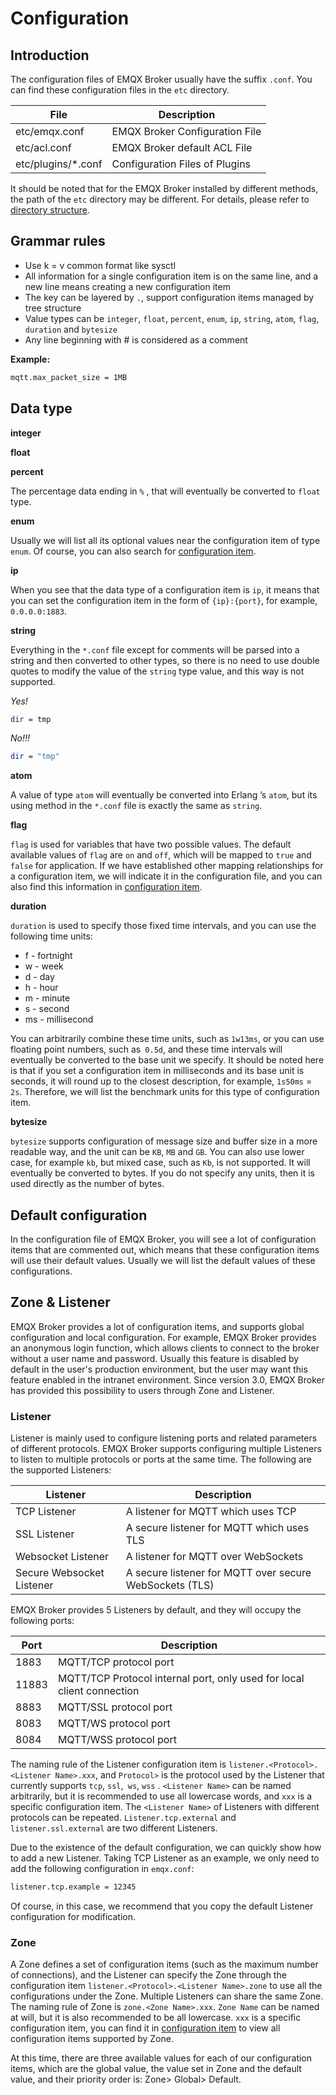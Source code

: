 # Configuration

## Introduction

The configuration files of EMQX Broker usually have the suffix `.conf`. You can find these configuration files in the `etc` directory.

| File        | Description            |
| ------------------ | ------------------------- |
| etc/emqx.conf      | EMQX Broker Configuration File |
| etc/acl.conf       | EMQX Broker default ACL File |
| etc/plugins/*.conf | Configuration Files of Plugins |

It should be noted that for the EMQX Broker installed by different methods, the path of the `etc` directory may be different. For details, please refer to [directory structure](directory.md#).

## Grammar rules

- Use k = v common format like sysctl
- All information for a single configuration item is on the same line, and a new line means creating a new configuration item
- The key can be layered by `.`, support configuration items managed by tree structure
- Value types can be `integer`, `float`, `percent`, `enum`, `ip`, `string`, `atom`, `flag`, `duration` and `bytesize`
- Any line beginning with # is considered as a comment

**Example:**

```bash
mqtt.max_packet_size = 1MB
```

## Data type

**integer**

**float**

**percent**

The percentage data ending in `%` , that will eventually be converted to `float` type.

**enum**

Usually we will list all its optional values near the configuration item of type `enum`. Of course, you can also search for  [configuration item](../configuration/configuration.md).

**ip**

When you see that the data type of a configuration item is `ip`, it means that you can set the configuration item in the form of `{ip}:{port}`, for example, `0.0.0.0:1883`.

**string**

Everything in the `*.conf` file except for comments will be parsed into a string and then converted to other types, so there is no need to use double quotes to modify the value of the `string` type value, and this way is not supported.

*Yes!*

```bash
dir = tmp
```

*No!!!*

```bash
dir = "tmp"		
```

**atom**

A value of type `atom` will eventually be converted into Erlang ’s `atom`, but its using method in the `*.conf` file is exactly the same as `string`.

**flag**

`flag` is used for variables that have two possible values. The default available values of `flag` are `on` and `off`, which will be mapped to `true` and `false` for application. If we have established other mapping relationships for a configuration item, we will indicate it in the configuration file, and you can also find this information in [configuration item](../configuration/configuration.md).

**duration**

`duration` is used to specify those fixed time intervals, and you can use the following time units:

- f - fortnight
- w - week
- d - day
- h - hour
- m - minute
- s - second
- ms - millisecond

You can arbitrarily combine these time units, such as `1w13ms`, or you can use floating point numbers, such as` 0.5d`, and these time intervals will eventually be converted to the base unit we specify. It should be noted here is that if you set a configuration item in milliseconds and its base unit is seconds, it will round up to the closest description, for example, `1s50ms` =` 2s`. Therefore, we will list the benchmark units for this type of configuration item.

**bytesize**

`bytesize` supports configuration of message size and buffer size in a more readable way, and the unit can be `KB`, `MB` and `GB`. You can also use lower case, for example `kb`, but mixed case, such as `Kb`, is not supported. It will eventually be converted to bytes. If you do not specify any units, then it is used directly as the number of bytes.

## Default configuration

In the configuration file of EMQX Broker, you will see a lot of configuration items that are commented out, which means that these configuration items will use their default values. Usually we will list the default values of these configurations.

## Zone & Listener

EMQX Broker provides a lot of configuration items, and supports global configuration and local configuration. For example, EMQX Broker provides an anonymous login function, which allows clients to connect to the broker without a user name and password. Usually this feature is disabled by default in the user's production environment, but the user may want this feature enabled in the intranet environment. Since version 3.0, EMQX Broker has provided this possibility to users through Zone and Listener.

### Listener

Listener is mainly used to configure listening ports and related parameters of different protocols. EMQX Broker supports configuring multiple Listeners to listen to multiple protocols or ports at the same time. The following are the supported Listeners:

| Listener             | Description                                  |
| ------------------------- | ------------------------------------------------------- |
| TCP Listener              | A listener for MQTT which uses TCP                      |
| SSL Listener              | A secure listener for MQTT which uses TLS               |
| Websocket Listener        | A listener for MQTT over WebSockets                     |
| Secure Websocket Listener | A secure listener for MQTT over secure WebSockets (TLS) |

EMQX Broker provides 5 Listeners by default, and they will occupy the following ports:

| Port | Description                             |
| ----- | ------------------------------------------ |
| 1883  | MQTT/TCP protocol port              |
| 11883 | MQTT/TCP Protocol internal port, only used for local client connection |
| 8883  | MQTT/SSL protocol port              |
| 8083  | MQTT/WS protocol port               |
| 8084  | MQTT/WSS protocol port              |

The naming rule of the Listener configuration item is  `listener.<Protocol>.<Listener Name>.xxx`, and ` Protocol> ` is the protocol used by the Listener that currently supports `tcp`, `ssl`,` ws`, `wss` . `<Listener Name>` can be named arbitrarily, but it is recommended to use all lowercase words, and `xxx` is a specific configuration item. The `<Listener Name>` of Listeners with different protocols can be repeated. `Listener.tcp.external` and `listener.ssl.external` are two different Listeners.

Due to the existence of the default configuration, we can quickly show how to add a new Listener. Taking TCP Listener as an example, we only need to add the following configuration in `emqx.conf`:

```bash
listener.tcp.example = 12345
```

Of course, in this case, we recommend that you copy the default Listener configuration for modification.

### Zone

A Zone defines a set of configuration items (such as the maximum number of connections), and the Listener can specify the Zone through the configuration item `listener.<Protocol>.<Listener Name>.zone` to use all the configurations under the Zone. Multiple Listeners can share the same Zone. The naming rule of Zone is `zone.<Zone Name>.xxx`. `Zone Name` can be named at will, but it is also recommended to be all lowercase. `xxx` is a specific configuration item, you can find it in [configuration item](../configuration/configuration.md) to view all configuration items supported by Zone.

At this time, there are three available values for each of our configuration items, which are the global value, the value set in Zone and the default value, and their priority order is: Zone> Global> Default.